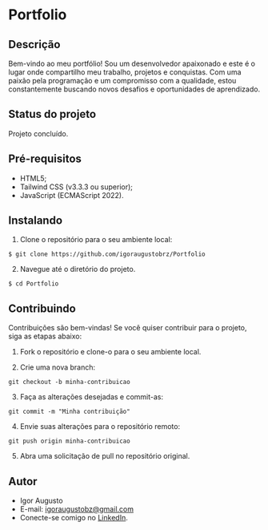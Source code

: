 # Portfolio

## Descrição

Bem-vindo ao meu portfólio! Sou um desenvolvedor apaixonado e este é o lugar onde compartilho meu trabalho, projetos e conquistas. Com uma paixão pela programação e um compromisso com a qualidade, estou constantemente buscando novos desafios e oportunidades de aprendizado.

## Status do projeto

Projeto concluído.

## Pré-requisitos

- HTML5;
- Tailwind CSS (v3.3.3 ou superior);
- JavaScript (ECMAScript 2022).

## Instalando

1. Clone o repositório para o seu ambiente local:

```
$ git clone https://github.com/igoraugustobrz/Portfolio
```

2. Navegue até o diretório do projeto.

```
$ cd Portfolio
```

## Contribuindo

Contribuições são bem-vindas! Se você quiser contribuir para o projeto, siga as etapas abaixo:

1. Fork o repositório e clone-o para o seu ambiente local.

2. Crie uma nova branch:

```
git checkout -b minha-contribuicao
```

3. Faça as alterações desejadas e commit-as:

```
git commit -m "Minha contribuição"
```

4. Envie suas alterações para o repositório remoto:

```
git push origin minha-contribuicao
```

5. Abra uma solicitação de pull no repositório original.

## Autor

- Igor Augusto
- E-mail: igoraugustobz@gmail.com
- Conecte-se comigo no [LinkedIn](https://www.linkedin.com/in/igoraugustobrz/).
